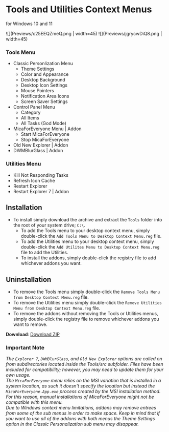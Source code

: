 # Tools and Utilities Context Menus
for Windows 10 and 11

![](Previews/c25EEQZmeQ.png | width=45)
![](Previews/jgrycwDiQ8.png | width=45)

### Tools Menu
- Classic Personlization Menu
  - Theme Settings
  - Color and Appearance
  - Desktop Background
  - Desktop Icon Settings
  - Mouse Pointers
  - Notification Area Icons
  - Screen Saver Settings
- Control Panel Menu
  - Category
  - All Items
  - All Tasks (God Mode)
- MicaForEveryone Menu | Addon
  - Start MicaForEveryone
  - Stop MicaForEveryone
- Old New Explorer | Addon
- DWMBlurGlass | Addon

### Utilities Menu
- Kill Not Responding Tasks
- Refresh Icon Cache
- Restart Explorer
- Restart Explorer 7 | Addon

## Installation
- To install simply download the archive and extract the `Tools` folder into the root of your system drive; `C:\`.
  - To add the Tools menu to your desktop context menu, simply double-click the `Add Tools Menu to Desktop Context Menu.reg` file.
  - To add the Utilities menu to your desktop context menu, simply double-click the `Add Utilites Menu to Desktop Context Menu.reg` file to add the Utilities.
  - To install the addons, simply double-click the registry file to add whichever addons you want.

## Uninstallation
- To remove the Tools menu simply double-click the `Remove Tools Menu from Desktop Context Menu.reg` file.
- To remove the Utilities menu simply double-click the `Remove Utilities Menu from Desktop Context Menu.reg` file.
- To remove the addons without removing the Tools or Utilities menus, simply double-click the registry file to remove whichever addons you want to remove.

**Download**: [Download ZIP](https://github.com/The-Back-Room/Tools-and-Utilities-Menus-for-Windows-11-Desktop-Context-Menu/archive/refs/heads/main.zip)

### Important Note
*The `Explorer 7`, `DWMBlurGlass`, and `Old New Explorer` options are called on from subdirectories located inside the Tools/src subfolder. Files have been included for compatibility; however, you may need to update them for your own usage.<br />
The `MicaForEveryone` menu relies on the MSI variation that is installed in a system location, as such it doesn't specify the location but instead the `MicaForEveryone.App.exe` process created by the MSI installation method. For this reason, manual installations of MicaForEveryone might not be compatible with this menu.<br />
Due to Windows context menu limitations, addons may remove entrees from some of the sub menus in order to make space. Keep in mind that if you want to use all of the addons with both menus the Theme Settings option in the Classic Personalization sub menu may disappear.*
